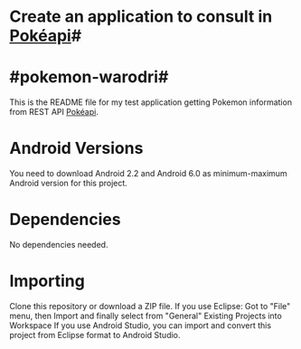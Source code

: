 # Create an application to consult in [Pokéapi](http://pokeapi.co/)#

#pokemon-warodri#
================

This is the README file for my test application
getting Pokemon information from REST API [Pokéapi](http://pokeapi.co/).

Android Versions
================

You need to download Android 2.2 and Android 6.0 as minimum-maximum Android version for this project.

Dependencies
============

No dependencies needed.

Importing
=========

Clone this repository or download a ZIP file.
If you use Eclipse: Got to "File" menu, then Import and finally select from "General" Existing Projects into Workspace
If you use Android Studio, you can import and convert this project from Eclipse format to Android Studio.

